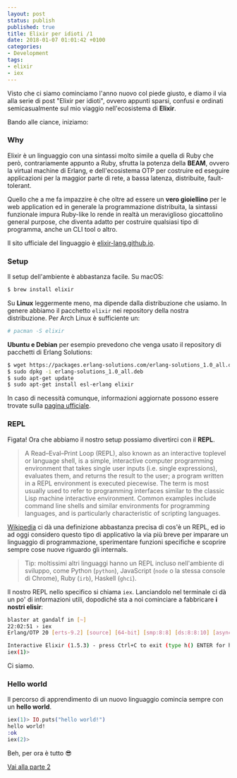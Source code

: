 ```yaml
---
layout: post
status: publish
published: true
title: Elixir per idioti /1
date: 2018-01-07 01:01:42 +0100
categories:
- Development
tags:
- elixir
- iex
---
```


Visto che ci siamo cominciamo l'anno nuovo col piede giusto, e diamo il via alla serie di post "Elixir per idioti", ovvero appunti sparsi, confusi e ordinati semicasualmente sul mio viaggio nell'ecosistema di **Elixir**.

Bando alle ciance, iniziamo:

### Why
Elixir è un linguaggio con una sintassi molto simile a quella di Ruby che però, contrariamente appunto a Ruby, sfrutta la potenza della **BEAM**, ovvero la virtual machine di Erlang, e dell'ecosistema OTP per costruire ed eseguire applicazioni per la maggior parte di rete, a bassa latenza, distribuite, fault-tolerant.

Quello che a me fa impazzire è che oltre ad essere un **vero gioiellino** per le web application ed in generale la programmazione distribuita, la sintassi funzionale impura Ruby-like lo rende in realtà un meraviglioso giocattolino general purpose, che diventa adatto per costruire qualsiasi tipo di programma, anche un CLI tool o altro.

Il sito ufficiale del linguaggio è [elixir-lang.github.io](http://elixir-lang.github.io/).

### Setup

Il setup dell'ambiente è abbastanza facile. Su macOS:

```sh
$ brew install elixir
```

Su **Linux** leggermente meno, ma dipende dalla distribuzione che usiamo. In genere abbiamo il pacchetto `elixir` nei repository della nostra distribuzione. Per Arch Linux è sufficiente un:

```sh
# pacman -S elixir
```

**Ubuntu e Debian** per esempio prevedono che venga usato il repository di pacchetti di Erlang Solutions:

```sh
$ wget https://packages.erlang-solutions.com/erlang-solutions_1.0_all.deb
$ sudo dpkg -i erlang-solutions_1.0_all.deb
$ sudo apt-get update
$ sudo apt-get install esl-erlang elixir
```

In caso di necessità comunque, informazioni aggiornate possono essere trovate sulla [pagina ufficiale](http://elixir-lang.github.io/install.html).

### REPL
Figata! Ora che abbiamo il nostro setup possiamo divertirci con il **REPL**.

> A Read–Eval–Print Loop (REPL), also known as an interactive toplevel or language shell, is a simple, interactive computer programming environment that takes single user inputs (i.e. single expressions), evaluates them, and returns the result to the user; a program written in a REPL environment is executed piecewise. The term is most usually used to refer to programming interfaces similar to the classic Lisp machine interactive environment. Common examples include command line shells and similar environments for programming languages, and is particularly characteristic of scripting languages.

[Wikipedia](https://en.wikipedia.org/wiki/Read%E2%80%93eval%E2%80%93print_loop) ci dà una definizione abbastanza precisa di cos'è un REPL, ed io ad oggi considero questo tipo di applicativo la via più breve per imparare un linguaggio di programmazione, sperimentare funzioni specifiche e scoprire sempre cose nuove riguardo gli internals.

> Tip: moltissimi altri linguaggi hanno un REPL incluso nell'ambiente di sviluppo, come Python (`python`), JavaScript (`node` o la stessa console di Chrome), Ruby (`irb`), Haskell (`ghci`).

Il nostro REPL nello specifico si chiama `iex`. Lanciandolo nel terminale ci dà un po' di informazioni utili, dopodiché sta a noi cominciare a fabbricare **i nostri elisir**:

```sh
blaster at gandalf in [~]
22:02:51 › iex
Erlang/OTP 20 [erts-9.2] [source] [64-bit] [smp:8:8] [ds:8:8:10] [async-threads:10] [hipe] [kernel-poll:false] [dtrace]

Interactive Elixir (1.5.3) - press Ctrl+C to exit (type h() ENTER for help)
iex(1)>
```

Ci siamo.

### Hello world
Il percorso di apprendimento di un nuovo linguaggio comincia sempre con un **hello world**.

```elixir
iex(1)> IO.puts("hello world!")
hello world!
:ok
iex(2)>
```

Beh, per ora è tutto 😎

[Vai alla parte 2](http://dottorblaster.it/2018/01/elixir-for-dummies-1/)

